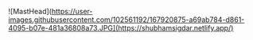 ![MastHead](https://user-images.githubusercontent.com/102561192/167920875-a69ab784-d861-4095-b07e-481a36808a73.JPG](https://shubhamsigdar.netlify.app/)


